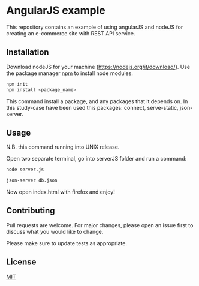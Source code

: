 # AngularJS example

This repository contains an example of using angularJS and nodeJS for creating an e-commerce site with REST API service.

## Installation

Download nodeJS for your machine (https://nodejs.org/it/download/).
Use the package manager [npm](https://pip.pypa.io/en/stable/) to install node modules.

```bash
npm init
npm install <package_name>
```
This command install a package, and any packages that it depends on. In this study-case have been used  this packages:
connect, serve-static, json-server.

## Usage
N.B. this command running into UNIX release.

Open two separate terminal, go into serverJS folder and run a command:

```bash
node server.js
```

```bash
json-server db.json
```

Now open index.html with firefox and enjoy!

## Contributing
Pull requests are welcome. For major changes, please open an issue first to discuss what you would like to change.

Please make sure to update tests as appropriate.

## License
[MIT](https://choosealicense.com/licenses/mit/)
